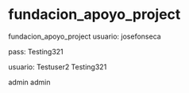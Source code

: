 # fundacion_apoyo_project

fundacion_apoyo_project
usuario: josefonseca

pass: Testing321

usuario: Testuser2 Testing321

admin admin
